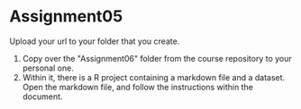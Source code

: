 # Assignment05

Upload your url to your folder that you create.

1. Copy over the "Assignment06" folder from the course repository to your personal one. 
2. Within it, there is a R project containing a markdown file and a dataset. Open the markdown file, and follow the instructions within the document. 
